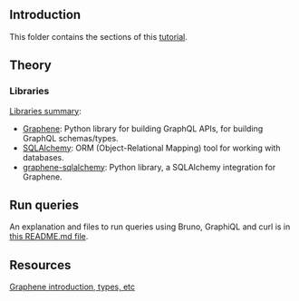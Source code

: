 ## Introduction

This folder contains the sections of this [tutorial](https://docs.graphene-python.org/projects/sqlalchemy/en/latest/starter/).

## Theory

### Libraries

[Libraries summary](https://docs.graphene-python.org/projects/sqlalchemy/en/latest/starter/):

- [Graphene](https://pypi.org/project/graphene/): Python library for building GraphQL APIs, for building GraphQL schemas/types.
- [SQLAlchemy](https://pypi.org/project/SQLAlchemy/): ORM (Object-Relational Mapping) tool for working with databases.
- [graphene-sqlalchemy](https://pypi.org/project/graphene-sqlalchemy/): Python library, a SQLAlchemy integration for Graphene.

## Run queries

An explanation and files to run queries using Bruno, GraphiQL and curl is in [this README.md file](src/sqlalchemy-flask-tutorial/README.md).

## Resources

[Graphene introduction, types, etc](https://docs.graphene-python.org/en/latest/quickstart/)

